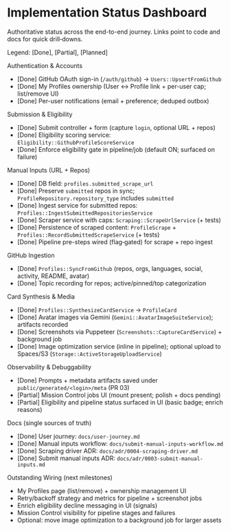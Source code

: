 # Implementation Status Dashboard

Authoritative status across the end-to-end journey. Links point to code and docs for quick
drill‑downs.

Legend: [Done], [Partial], [Planned]

Authentication & Accounts

- [Done] GitHub OAuth sign-in (`/auth/github`) → `Users::UpsertFromGithub`
- [Done] My Profiles ownership (User ↔ Profile link + per-user cap; list/remove UI)
- [Done] Per-user notifications (email + preference; deduped outbox)

Submission & Eligibility

- [Done] Submit controller + form (capture `login`, optional URL + repos)
- [Done] Eligibility scoring service: `Eligibility::GithubProfileScoreService`
- [Done] Enforce eligibility gate in pipeline/job (default ON; surfaced on failure)

Manual Inputs (URL + Repos)

- [Done] DB field: `profiles.submitted_scrape_url`
- [Done] Preserve `submitted` repos in sync; `ProfileRepository.repository_type` includes
  `submitted`
- [Done] Ingest service for submitted repos: `Profiles::IngestSubmittedRepositoriesService`
- [Done] Scraper service with caps: `Scraping::ScrapeUrlService` (+ tests)
- [Done] Persistence of scraped content: `ProfileScrape` + `Profiles::RecordSubmittedScrapeService`
  (+ tests)
- [Done] Pipeline pre-steps wired (flag‑gated) for scrape + repo ingest

GitHub Ingestion

- [Done] `Profiles::SyncFromGithub` (repos, orgs, languages, social, activity, README, avatar)
- [Done] Topic recording for repos; active/pinned/top categorization

Card Synthesis & Media

- [Done] `Profiles::SynthesizeCardService` → `ProfileCard`
- [Done] Avatar images via Gemini (`Gemini::AvatarImageSuiteService`); artifacts recorded
- [Done] Screenshots via Puppeteer (`Screenshots::CaptureCardService`) + background job
- [Done] Image optimization service (inline in pipeline); optional upload to Spaces/S3
  (`Storage::ActiveStorageUploadService`)

Observability & Debuggability

- [Done] Prompts + metadata artifacts saved under `public/generated/<login>/meta` (PR 03)
- [Partial] Mission Control jobs UI (mount present; polish + docs pending)
- [Partial] Eligibility and pipeline status surfaced in UI (basic badge; enrich reasons)

Docs (single sources of truth)

- [Done] User journey: `docs/user-journey.md`
- [Done] Manual inputs workflow: `docs/submit-manual-inputs-workflow.md`
- [Done] Scraping driver ADR: `docs/adr/0004-scraping-driver.md`
- [Done] Submit manual inputs ADR: `docs/adr/0003-submit-manual-inputs.md`

Outstanding Wiring (next milestones)

- My Profiles page (list/remove) + ownership management UI
- Retry/backoff strategy and metrics for pipeline + screenshot jobs
- Enrich eligibility decline messaging in UI (signals)
- Mission Control visibility for pipeline stages and failures
- Optional: move image optimization to a background job for larger assets
